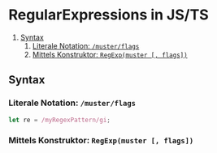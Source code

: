 # RegularExpressions in JS/TS

<!-- @import "[TOC]" {cmd="toc" depthFrom=2 depthTo=6 orderedList=true} -->

<!-- code_chunk_output -->

1. [Syntax](#syntax)
   1. [Literale Notation: `/muster/flags`](#literale-notation-musterflags)
   2. [Mittels Konstruktor: `RegExp(muster [, flags])`](#mittels-konstruktor-regexpmuster-flags)

<!-- /code_chunk_output -->

## Syntax

### Literale Notation: `/muster/flags`

```javascript
let re = /myRegexPattern/gi;
```

### Mittels Konstruktor: `RegExp(muster [, flags])`
